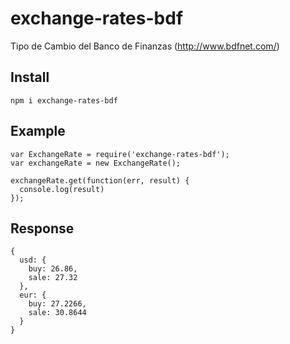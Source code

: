 # exchange-rates-bdf
Tipo de Cambio del Banco de Finanzas (http://www.bdfnet.com/)

## Install

    npm i exchange-rates-bdf

## Example

    var ExchangeRate = require('exchange-rates-bdf');
    var exchangeRate = new ExchangeRate();

    exchangeRate.get(function(err, result) {
      console.log(result)
    });

## Response

    {
      usd: {
        buy: 26.86,
        sale: 27.32
      },
      eur: {
        buy: 27.2266,
        sale: 30.8644
      }
    }
